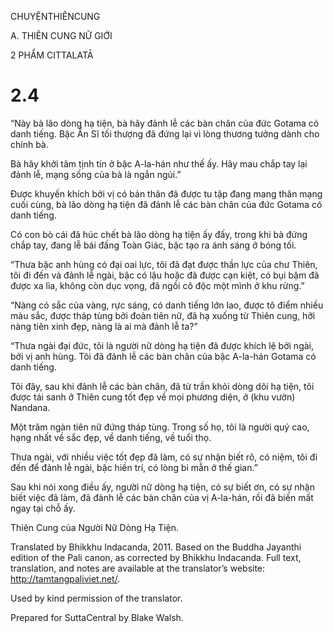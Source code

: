 CHUYỆNTHIÊNCUNG

A. THIÊN CUNG NỮ GIỚI

2 PHẨM CITTALATĀ

# 2.4

“Này bà lão dòng hạ tiện, bà hãy đảnh lễ các bàn chân của đức Gotama có danh tiếng. Bậc Ẩn Sĩ tối thượng đã đứng lại vì lòng thương tưởng dành cho chính bà.

Bà hãy khởi tâm tịnh tín ở bậc A-la-hán như thế ấy. Hãy mau chắp tay lại đảnh lễ, mạng sống của bà là ngắn ngủi.”

Được khuyến khích bởi vị có bản thân đã được tu tập đang mang thân mạng cuối cùng, bà lão dòng hạ tiện đã đảnh lễ các bàn chân của đức Gotama có danh tiếng.

Có con bò cái đã húc chết bà lão dòng hạ tiện ấy đấy, trong khi bà đứng chắp tay, đang lễ bái đấng Toàn Giác, bậc tạo ra ánh sáng ở bóng tối.

“Thưa bậc anh hùng có đại oai lực, tôi đã đạt được thần lực của chư Thiên, tôi đi đến và đảnh lễ ngài, bậc có lậu hoặc đã được cạn kiệt, có bụi bặm đã được xa lìa, không còn dục vọng, đã ngồi cô độc một mình ở khu rừng.”

“Nàng có sắc của vàng, rực sáng, có danh tiếng lớn lao, được tô điểm nhiều màu sắc, được tháp tùng bởi đoàn tiên nữ, đã hạ xuống từ Thiên cung, hỡi nàng tiên xinh đẹp, nàng là ai mà đảnh lễ ta?”

“Thưa ngài đại đức, tôi là người nữ dòng hạ tiện đã được khích lệ bởi ngài, bởi vị anh hùng. Tôi đã đảnh lễ các bàn chân của bậc A-la-hán Gotama có danh tiếng.

Tôi đây, sau khi đảnh lễ các bàn chân, đã từ trần khỏi dòng dõi hạ tiện, tôi được tái sanh ở Thiên cung tốt đẹp về mọi phương diện, ở (khu vườn) Nandana.

Một trăm ngàn tiên nữ đứng tháp tùng. Trong số họ, tôi là người quý cao, hạng nhất về sắc đẹp, về danh tiếng, về tuổi thọ.

Thưa ngài, với nhiều việc tốt đẹp đã làm, có sự nhận biết rõ, có niệm, tôi đi đến để đảnh lễ ngài, bậc hiền trí, có lòng bi mẫn ở thế gian.”

Sau khi nói xong điều ấy, người nữ dòng hạ tiện, có sự biết ơn, có sự nhận biết việc đã làm, đã đảnh lễ các bàn chân của vị A-la-hán, rồi đã biến mất ngay tại chỗ ấy.

Thiên Cung của Người Nữ Dòng Hạ Tiện.

Translated by Bhikkhu Indacanda, 2011. Based on the Buddha Jayanthi edition of the Pali canon, as corrected by Bhikkhu Indacanda. Full text, translation, and notes are available at the translator’s website: http://tamtangpaliviet.net/.

Used by kind permission of the translator.

Prepared for SuttaCentral by Blake Walsh.
